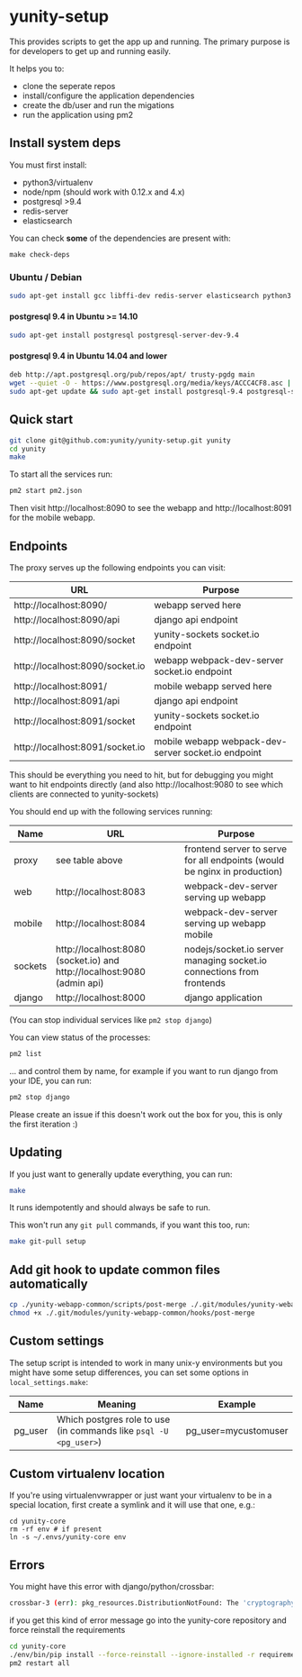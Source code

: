 # yunity-setup

This provides scripts to get the app up and running. The primary purpose is for developers to get up and running easily.

It helps you to:
- clone the seperate repos
- install/configure the application dependencies
- create the db/user and run the migations
- run the application using pm2

## Install system deps

You must first install:
- python3/virtualenv
- node/npm (should work with 0.12.x and 4.x)
- postgresql >9.4
- redis-server
- elasticsearch

You can check __some__ of the dependencies are present with:

```
make check-deps
```

### Ubuntu / Debian

```sh
sudo apt-get install gcc libffi-dev redis-server elasticsearch python3 python-dev python-virtualenv
```

#### postgresql 9.4 in Ubuntu >= 14.10

```sh
sudo apt-get install postgresql postgresql-server-dev-9.4
```

#### postgresql 9.4 in Ubuntu 14.04 and lower

```sh
deb http://apt.postgresql.org/pub/repos/apt/ trusty-pgdg main
wget --quiet -O - https://www.postgresql.org/media/keys/ACCC4CF8.asc | sudo apt-key add -
sudo apt-get update && sudo apt-get install postgresql-9.4 postgresql-server-dev-9.4
```

## Quick start

```sh
git clone git@github.com:yunity/yunity-setup.git yunity
cd yunity
make
```

To start all the services run:

```sh
pm2 start pm2.json
```

Then visit http://localhost:8090 to see the webapp and http://localhost:8091 for the mobile webapp.

## Endpoints

The proxy serves up the following endpoints you can visit:

URL                             | Purpose
--------------------------------|------------------------------------------------------------
http://localhost:8090/          | webapp served here
http://localhost:8090/api       | django api endpoint
http://localhost:8090/socket    | yunity-sockets socket.io endpoint
http://localhost:8090/socket.io | webapp webpack-dev-server socket.io endpoint
http://localhost:8091/          | mobile webapp served here
http://localhost:8091/api       | django api endpoint
http://localhost:8091/socket    | yunity-sockets socket.io endpoint
http://localhost:8091/socket.io | mobile webapp webpack-dev-server socket.io endpoint

This should be everything you need to hit, but for debugging you might want to hit endpoints directly (and also http://localhost:9080 to see which clients are connected to yunity-sockets)

You should end up with the following services running:

Name    | URL                                                                       | Purpose
--------|---------------------------------------------------------------------------|--------------------------------
proxy   | see table above | frontend server to serve for all endpoints (would be nginx in production)
web     | http://localhost:8083                                                     | webpack-dev-server serving up webapp  
mobile  | http://localhost:8084                                                     | webpack-dev-server serving up webapp mobile
sockets | http://localhost:8080 (socket.io) and http://localhost:9080 (admin api)   | nodejs/socket.io server managing socket.io connections from frontends
django  | http://localhost:8000                                                     | django application

(You can stop individual services like `pm2 stop django`)

You can view status of the processes:

```sh
pm2 list
```

... and control them by name, for example if you want to run django from your IDE, you can run:

```sh
pm2 stop django
```

Please create an issue if this doesn't work out the box for you, this is only the first iteration :)

## Updating

If you just want to generally update everything, you can run:

```sh
make
```

It runs idempotently and should always be safe to run.

This won't run any `git pull` commands, if you want this too, run:

```sh
make git-pull setup
```

## Add git hook to update common files automatically

```sh
cp ./yunity-webapp-common/scripts/post-merge ./.git/modules/yunity-webapp-common/hooks/
chmod +x ./.git/modules/yunity-webapp-common/hooks/post-merge
```

## Custom settings

The setup script is intended to work in many unix-y environments but you might have some setup differences, you can set some options in `local_settings.make`:

Name     | Meaning                                                                | Example
---------|------------------------------------------------------------------------|-----------------------------
pg_user  | Which postgres role to use (in commands like `psql -U <pg_user>`)     | pg_user=mycustomuser

## Custom virtualenv location

If you're using virtualenvwrapper or just want your virtualenv to be in a special location, first create a symlink and it will use that one, e.g.:

```
cd yunity-core
rm -rf env # if present
ln -s ~/.envs/yunity-core env
```

## Errors

You might have this error with django/python/crossbar:

```sh
crossbar-3 (err): pkg_resources.DistributionNotFound: The 'cryptography>=0.7' distribution was not found and is required by pyOpenSSL
```

if you get this kind of error message go into the yunity-core repository and force reinstall the requirements


```sh
cd yunity-core
./env/bin/pip install --force-reinstall --ignore-installed -r requirements.pip
pm2 restart all
```
